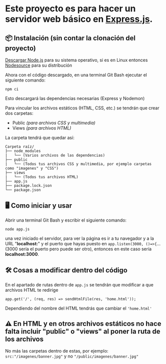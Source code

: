 # Este proyecto es para hacer un servidor web básico en [Express.js](https://expressjs.com/).

## 📦 Instalación (sin contar la clonación del proyecto)
[Descargar Node.js](https://nodejs.org/es/download) para su sistema operativo, si es en Linux entonces [Nodesource](https://deb.nodesource.com/) para su distribución

Ahora con el código descargado, en una terminal Git Bash ejecutar el siguiente comando:
```
npm ci
```

Esto descargará las dependencias necesarias (Express y Nodemon)

Para vincular los archivos estáticos (HTML, CSS, etc.) se tendrán que crear dos carpetas:
- Public *(para archivos CSS y multimedia)*
- Views *(para archivos HTML)*

La carpeta tendrá que quedar así:
```
Carpeta raíz/
├── node_modules
|   └── (Varios archivos de las dependencias)
├── public
|   └── (Todos tus archivos CSS y multimedia, por ejemplo carpetas como "imagenes" y "CSS")
├── views
|   └── (Todos tus archivos HTML)
├── app.js
├── package.lock.json
└── package.json
```
## 🖥 Como iniciar y usar
Abrir una terminal Git Bash y escribir el siguiente comando:
```
node app.js
```
una vez iniciado el servidor, para ver la página es ir a tu navegador y a la URL "**localhost:**" y el puerto que hayas puesto en `app.listen(3000, ()=>{`... (3000 sería el puerto pero puede ser otro), entonces en este caso sería **localhost:3000**.


## 🛠 Cosas a modificar dentro del código
En el apartado de rutas dentro de `app.js` se tendrán que modificar a que archivos HTML te redirige

`app.get('/', (req, res) => sendHtmlFile(res, 'home.html'));`

Dependiendo del nombre del HTML tendrás que cambiar el `'home.html'`

## ⚠ En HTML y en otros archivos estáticos no hace falta incluir "public" o "views" al poner la ruta de los archivos
No más las carpetas dentro de estas, por ejemplo:
`src:"/imagenes/banner.jpg"` y no `"/public/imagenes/banner.jpg"`
